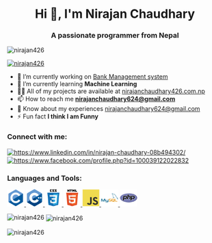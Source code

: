 <h1 align="center">Hi 👋, I'm Nirajan Chaudhary</h1>
<h3 align="center">A passionate programmer from Nepal</h3>

<p align="left"> <img src="https://komarev.com/ghpvc/?username=nirajan426&label=Profile%20views&color=0e75b6&style=flat" alt="nirajan426" /> </p>

<p align="left"> <a href="https://github.com/Nirajan426#hi--im-nirajan-chaudhary"><img src="https://github-profile-trophy.vercel.app/?username=nirajan426" alt="nirajan426" /></a> </p>

- 🔭 I’m currently working on [Bank Management system](https://github.com/Nirajan426/Bank-Management-System.git)
- 🌱 I’m currently learning **Machine Learning**
- 👨‍💻 All of my projects are available at [nirajanchaudhary426.com.np](nirajanchaudhary426.com.np)
- 📫 How to reach me **nirajanchaudhary624@gmail.com**
- 📄 Know about my experiences [nirajanchaudhary624@gmail.com](nirajanchaudhary624@gmail.com)
- ⚡ Fun fact **I think I am Funny**

<h3 align="left">Connect with me:</h3>
<p align="left">
<a href="https://linkedin.com/in/https://www.linkedin.com/in/nirajan-chaudhary-08b494302/" target="blank"><img align="center" src="https://raw.githubusercontent.com/rahuldkjain/github-profile-readme-generator/master/src/images/icons/Social/linked-in-alt.svg" alt="https://www.linkedin.com/in/nirajan-chaudhary-08b494302/" height="30" width="40" /></a>
<a href="https://fb.com/https://www.facebook.com/profile.php?id=100039122022832" target="blank"><img align="center" src="https://raw.githubusercontent.com/rahuldkjain/github-profile-readme-generator/master/src/images/icons/Social/facebook.svg" alt="https://www.facebook.com/profile.php?id=100039122022832" height="30" width="40" /></a>
</p>

<h3 align="left">Languages and Tools:</h3>
<p align="left"> 
  <a href="https://www.cprogramming.com/" target="_blank" rel="noreferrer"> 
    <img src="https://raw.githubusercontent.com/devicons/devicon/master/icons/c/c-original.svg" alt="c" width="40" height="40"/> 
  </a> 
  <a href="https://www.w3schools.com/cpp/" target="_blank" rel="noreferrer"> 
    <img src="https://raw.githubusercontent.com/devicons/devicon/master/icons/cplusplus/cplusplus-original.svg" alt="cplusplus" width="40" height="40"/> 
  </a> 
  <a href="https://www.w3schools.com/css/" target="_blank" rel="noreferrer"> 
    <img src="https://raw.githubusercontent.com/devicons/devicon/master/icons/css3/css3-original-wordmark.svg" alt="css3" width="40" height="40"/> 
  </a> 
  <a href="https://www.w3.org/html/" target="_blank" rel="noreferrer"> 
    <img src="https://raw.githubusercontent.com/devicons/devicon/master/icons/html5/html5-original-wordmark.svg" alt="html5" width="40" height="40"/> 
  </a> 
  <a href="https://developer.mozilla.org/en-US/docs/Web/JavaScript" target="_blank" rel="noreferrer"> 
    <img src="https://raw.githubusercontent.com/devicons/devicon/master/icons/javascript/javascript-original.svg" alt="javascript" width="40" height="40"/> 
  </a> 
  <a href="https://www.mysql.com/" target="_blank" rel="noreferrer"> 
    <img src="https://raw.githubusercontent.com/devicons/devicon/master/icons/mysql/mysql-original-wordmark.svg" alt="mysql" width="40" height="40"/> 
  </a> 
  <a href="https://www.php.net" target="_blank" rel="noreferrer"> 
    <img src="https://raw.githubusercontent.com/devicons/devicon/master/icons/php/php-original.svg" alt="php" width="40" height="40"/> 
  </a> 
</p>

<p><img align="left" src="https://github-readme-stats.vercel.app/api/top-langs?username=nirajan426&show_icons=true&locale=en&layout=compact" alt="nirajan426" /></p>

<p>&nbsp;<img align="center" src="https://github-readme-stats.vercel.app/api?username=nirajan426&show_icons=true&locale=en" alt="nirajan426" /></p>

<p><img align="center" src="https://github-readme-streak-stats.herokuapp.com/?user=nirajan426&" alt="nirajan426" /></p>

